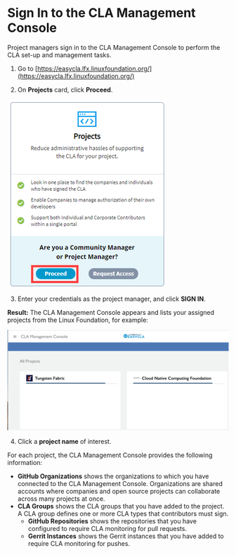# Sign In to the CLA Management Console

Project managers sign in to the CLA Management Console to perform the CLA set-up and management tasks.

1. Go to [https://easycla.lfx.linuxfoundation.org/](https://easycla.lfx.linuxfoundation.org/)

2. On **Projects** card, click **Proceed**.

![Sign in to Management Console](../../.gitbook/assets/sign-in-to-management-console.png)

3. Enter your credentials as the project manager, and click **SIGN IN**.

**Result:** The CLA Management Console appears and lists your assigned projects from the Linux Foundation, for example:

![CLA Management All Projects](../../.gitbook/assets/cla-management-all-projects.png)

4. Click a **project name** of interest.

For each project, the CLA Management Console provides the following information:

* **GitHub Organizations** shows the organizations to which you have connected to the CLA Management Console. Organizations are shared accounts where companies and open source projects can collaborate across many projects at once.
* **CLA Groups** shows the CLA groups that you have added to the project. A CLA group defines one or more CLA types that contributors must sign.
  * **GitHub Repositories** shows the repositories that you have configured to require CLA monitoring for pull requests.
  * **Gerrit Instances** shows the Gerrit instances that you have added to require CLA monitoring for pushes.

